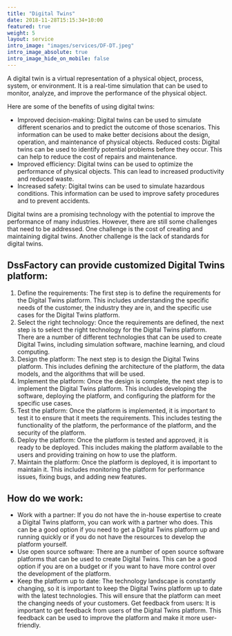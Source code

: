 ```yaml
---
title: "Digital Twins"
date: 2018-11-28T15:15:34+10:00
featured: true
weight: 5
layout: service
intro_image: "images/services/DF-DT.jpeg"
intro_image_absolute: true
intro_image_hide_on_mobile: false
---
```


A digital twin is a virtual representation of a physical object, process, system, or environment. It is a real-time simulation that can be used to monitor, analyze, and improve the performance of the physical object.

Here are some of the benefits of using digital twins:

- Improved decision-making: Digital twins can be used to simulate different scenarios and to predict the outcome of those scenarios. This information can be used to make better decisions about the design, operation, and maintenance of physical objects.
Reduced costs: Digital twins can be used to identify potential problems before they occur. This can help to reduce the cost of repairs and maintenance.
- Improved efficiency: Digital twins can be used to optimize the performance of physical objects. This can lead to increased productivity and reduced waste.
- Increased safety: Digital twins can be used to simulate hazardous conditions. This information can be used to improve safety procedures and to prevent accidents.

Digital twins are a promising technology with the potential to improve the performance of many industries. However, there are still some challenges that need to be addressed. One challenge is the cost of creating and maintaining digital twins. Another challenge is the lack of standards for digital twins.

## DssFactory can provide customized Digital Twins platform:

1. Define the requirements: The first step is to define the requirements for the Digital Twins platform. This includes understanding the specific needs of the customer, the industry they are in, and the specific use cases for the Digital Twins platform.
2. Select the right technology: Once the requirements are defined, the next step is to select the right technology for the Digital Twins platform. There are a number of different technologies that can be used to create Digital Twins, including simulation software, machine learning, and cloud computing.
3. Design the platform: The next step is to design the Digital Twins platform. This includes defining the architecture of the platform, the data models, and the algorithms that will be used.
4. Implement the platform: Once the design is complete, the next step is to implement the Digital Twins platform. This includes developing the software, deploying the platform, and configuring the platform for the specific use cases.
5. Test the platform: Once the platform is implemented, it is important to test it to ensure that it meets the requirements. This includes testing the functionality of the platform, the performance of the platform, and the security of the platform.
6. Deploy the platform: Once the platform is tested and approved, it is ready to be deployed. This includes making the platform available to the users and providing training on how to use the platform.
7. Maintain the platform: Once the platform is deployed, it is important to maintain it. This includes monitoring the platform for performance issues, fixing bugs, and adding new features.

## How do we work:

- Work with a partner: If you do not have the in-house expertise to create a Digital Twins platform, you can work with a partner who does. This can be a good option if you need to get a Digital Twins platform up and running quickly or if you do not have the resources to develop the platform yourself.
- Use open source software: There are a number of open source software platforms that can be used to create Digital Twins. This can be a good option if you are on a budget or if you want to have more control over the development of the platform.
- Keep the platform up to date: The technology landscape is constantly changing, so it is important to keep the Digital Twins platform up to date with the latest technologies. This will ensure that the platform can meet the changing needs of your customers.
Get feedback from users: It is important to get feedback from users of the Digital Twins platform. This feedback can be used to improve the platform and make it more user-friendly.
